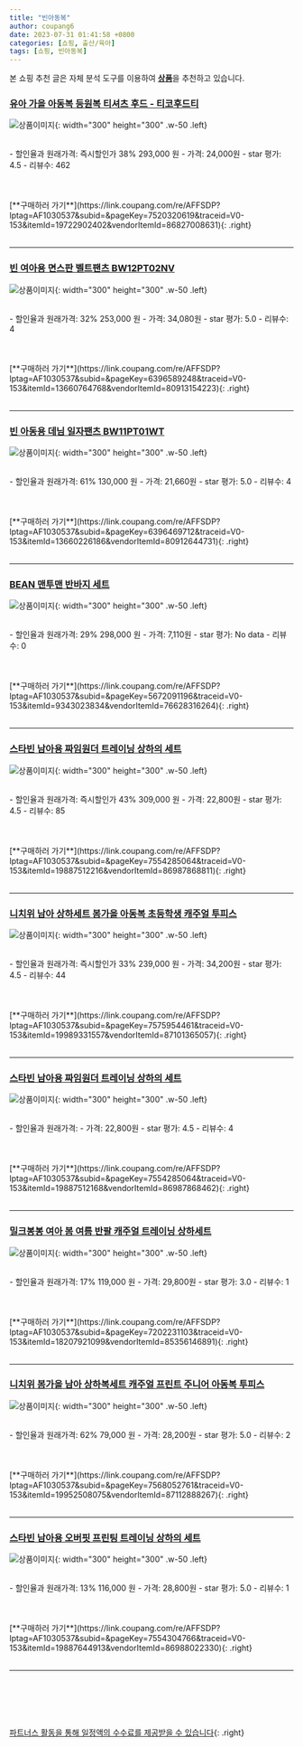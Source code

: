 ```yaml
---
title: "빈아동복"
author: coupang6
date: 2023-07-31 01:41:58 +0800
categories: [쇼핑, 출산/육아]
tags: [쇼핑, 빈아동복]
---
```


본 쇼핑 추천 글은 자체 분석 도구를 이용하여 [**상품**](https://link.coupang.com/a/bao1ui)을 추천하고 있습니다.

### [유아 가을 아동복 등원복 티셔츠 후드 - 티코후드티](https://link.coupang.com/re/AFFSDP?lptag=AF1030537&subid=&pageKey=7520320619&traceid=V0-153&itemId=19722902402&vendorItemId=86827008631)

![상품이미지](https://thumbnail10.coupangcdn.com/thumbnails/remote/230x230ex/image/vendor_inventory/a0ae/a568d7efda0e684d38c07e52aea5a3df9d918281da7fe741b18bb7eb64ed.jpg){: width="300" height="300" .w-50 .left}


<br>
- 할인율과 원래가격: 즉시할인가 38%  293,000   원
- 가격: 24,000원
- star 평가: 4.5
- 리뷰수: 462
<br>
<br>
<br>
<br>
[**구매하러 가기**](https://link.coupang.com/re/AFFSDP?lptag=AF1030537&subid=&pageKey=7520320619&traceid=V0-153&itemId=19722902402&vendorItemId=86827008631){: .right}
<br>
<br>

---

### [빈 여아용 면스판 벨트팬츠 BW12PT02NV](https://link.coupang.com/re/AFFSDP?lptag=AF1030537&subid=&pageKey=6396589248&traceid=V0-153&itemId=13660764768&vendorItemId=80913154223)

![상품이미지](https://thumbnail8.coupangcdn.com/thumbnails/remote/230x230ex/image/retail/images/2022/03/15/18/4/59e6f574-2142-4fdb-a999-a5e2fbe751b3.jpg){: width="300" height="300" .w-50 .left}


<br>
- 할인율과 원래가격: 32%  253,000   원
- 가격: 34,080원
- star 평가: 5.0
- 리뷰수: 4
<br>
<br>
<br>
<br>
[**구매하러 가기**](https://link.coupang.com/re/AFFSDP?lptag=AF1030537&subid=&pageKey=6396589248&traceid=V0-153&itemId=13660764768&vendorItemId=80913154223){: .right}
<br>
<br>

---

### [빈 아동용 데님 일자팬츠 BW11PT01WT](https://link.coupang.com/re/AFFSDP?lptag=AF1030537&subid=&pageKey=6396469712&traceid=V0-153&itemId=13660226186&vendorItemId=80912644731)

![상품이미지](https://thumbnail10.coupangcdn.com/thumbnails/remote/230x230ex/image/retail/images/1311311087952191-ad3420f5-0be7-4f44-af68-907a9b81ca65.png){: width="300" height="300" .w-50 .left}


<br>
- 할인율과 원래가격: 61%  130,000   원
- 가격: 21,660원
- star 평가: 5.0
- 리뷰수: 4
<br>
<br>
<br>
<br>
[**구매하러 가기**](https://link.coupang.com/re/AFFSDP?lptag=AF1030537&subid=&pageKey=6396469712&traceid=V0-153&itemId=13660226186&vendorItemId=80912644731){: .right}
<br>
<br>

---

### [BEAN 맨투맨 반바지 세트](https://link.coupang.com/re/AFFSDP?lptag=AF1030537&subid=&pageKey=5672091196&traceid=V0-153&itemId=9343023834&vendorItemId=76628316264)

![상품이미지](https://thumbnail6.coupangcdn.com/thumbnails/remote/230x230ex/image/retail/images/2021/06/14/10/5/072f7c99-408a-46a2-b292-ddc3766bb5a9.jpg){: width="300" height="300" .w-50 .left}


<br>
- 할인율과 원래가격: 29%  298,000   원
- 가격: 7,110원
- star 평가: No data
- 리뷰수: 0
<br>
<br>
<br>
<br>
[**구매하러 가기**](https://link.coupang.com/re/AFFSDP?lptag=AF1030537&subid=&pageKey=5672091196&traceid=V0-153&itemId=9343023834&vendorItemId=76628316264){: .right}
<br>
<br>

---

### [스타빈 남아용 짜임원더 트레이닝 상하의 세트](https://link.coupang.com/re/AFFSDP?lptag=AF1030537&subid=&pageKey=7554285064&traceid=V0-153&itemId=19887512216&vendorItemId=86987868811)

![상품이미지](https://thumbnail8.coupangcdn.com/thumbnails/remote/230x230ex/image/rs_quotation_api/vkimex3m/1d08834cf3484612ba48631a76204412.jpg){: width="300" height="300" .w-50 .left}


<br>
- 할인율과 원래가격: 즉시할인가 43%  309,000   원
- 가격: 22,800원
- star 평가: 4.5
- 리뷰수: 85
<br>
<br>
<br>
<br>
[**구매하러 가기**](https://link.coupang.com/re/AFFSDP?lptag=AF1030537&subid=&pageKey=7554285064&traceid=V0-153&itemId=19887512216&vendorItemId=86987868811){: .right}
<br>
<br>

---

### [니치위 남아 상하세트 봄가을 아동복 초등학생 캐주얼 투피스](https://link.coupang.com/re/AFFSDP?lptag=AF1030537&subid=&pageKey=7575954461&traceid=V0-153&itemId=19989331557&vendorItemId=87101365057)

![상품이미지](https://thumbnail7.coupangcdn.com/thumbnails/remote/230x230ex/image/vendor_inventory/2129/efb30921b0435ca5cc5f76a260bb1e20b347f3b496719b911b332e82ce8d.jpeg){: width="300" height="300" .w-50 .left}


<br>
- 할인율과 원래가격: 즉시할인가 33%  239,000   원
- 가격: 34,200원
- star 평가: 4.5
- 리뷰수: 44
<br>
<br>
<br>
<br>
[**구매하러 가기**](https://link.coupang.com/re/AFFSDP?lptag=AF1030537&subid=&pageKey=7575954461&traceid=V0-153&itemId=19989331557&vendorItemId=87101365057){: .right}
<br>
<br>

---

### [스타빈 남아용 짜임원더 트레이닝 상하의 세트](https://link.coupang.com/re/AFFSDP?lptag=AF1030537&subid=&pageKey=7554285064&traceid=V0-153&itemId=19887512168&vendorItemId=86987868462)

![상품이미지](https://thumbnail8.coupangcdn.com/thumbnails/remote/230x230ex/image/rs_quotation_api/x4ftdgdq/9664b39f54d84ac09dbce3e5c470ef6d.jpg){: width="300" height="300" .w-50 .left}


<br>
- 할인율과 원래가격: 
- 가격: 22,800원
- star 평가: 4.5
- 리뷰수: 4
<br>
<br>
<br>
<br>
[**구매하러 가기**](https://link.coupang.com/re/AFFSDP?lptag=AF1030537&subid=&pageKey=7554285064&traceid=V0-153&itemId=19887512168&vendorItemId=86987868462){: .right}
<br>
<br>

---

### [밀크봉봉 여아 봄 여름 반팔 캐주얼 트레이닝 상하세트](https://link.coupang.com/re/AFFSDP?lptag=AF1030537&subid=&pageKey=7202231103&traceid=V0-153&itemId=18207921099&vendorItemId=85356146891)

![상품이미지](https://thumbnail8.coupangcdn.com/thumbnails/remote/230x230ex/image/vendor_inventory/38b7/cdfbe7130e5f9a6b47c8f806cd4f1b12b5c487605244e78e6b544eeb2539.jpg){: width="300" height="300" .w-50 .left}


<br>
- 할인율과 원래가격: 17%  119,000   원
- 가격: 29,800원
- star 평가: 3.0
- 리뷰수: 1
<br>
<br>
<br>
<br>
[**구매하러 가기**](https://link.coupang.com/re/AFFSDP?lptag=AF1030537&subid=&pageKey=7202231103&traceid=V0-153&itemId=18207921099&vendorItemId=85356146891){: .right}
<br>
<br>

---

### [니치위 봄가을 남아 상하복세트 캐주얼 프린트 주니어 아동복 투피스](https://link.coupang.com/re/AFFSDP?lptag=AF1030537&subid=&pageKey=7568052761&traceid=V0-153&itemId=19952508075&vendorItemId=87112888267)

![상품이미지](https://thumbnail8.coupangcdn.com/thumbnails/remote/230x230ex/image/vendor_inventory/8112/23fe9e2bb99e0f1dc37f02f7ed5da65d05a31d5ce664562c36e314de1b89.jpeg){: width="300" height="300" .w-50 .left}


<br>
- 할인율과 원래가격: 62%  79,000   원
- 가격: 28,200원
- star 평가: 5.0
- 리뷰수: 2
<br>
<br>
<br>
<br>
[**구매하러 가기**](https://link.coupang.com/re/AFFSDP?lptag=AF1030537&subid=&pageKey=7568052761&traceid=V0-153&itemId=19952508075&vendorItemId=87112888267){: .right}
<br>
<br>

---

### [스타빈 남아용 오버핏 프린팅 트레이닝 상하의 세트](https://link.coupang.com/re/AFFSDP?lptag=AF1030537&subid=&pageKey=7554304766&traceid=V0-153&itemId=19887644913&vendorItemId=86988022330)

![상품이미지](https://thumbnail10.coupangcdn.com/thumbnails/remote/230x230ex/image/rs_quotation_api/khim3xkf/39516772fbb04d979979bf953ce4fd08.jpg){: width="300" height="300" .w-50 .left}


<br>
- 할인율과 원래가격: 13%  116,000   원
- 가격: 28,800원
- star 평가: 5.0
- 리뷰수: 1
<br>
<br>
<br>
<br>
[**구매하러 가기**](https://link.coupang.com/re/AFFSDP?lptag=AF1030537&subid=&pageKey=7554304766&traceid=V0-153&itemId=19887644913&vendorItemId=86988022330){: .right}
<br>
<br>

---
<br><br><br><br><br> [파트너스 활동을 통해 일정액의 수수료를 제공받을 수 있습니다](https://link.coupang.com/a/bao1ui){: .right}